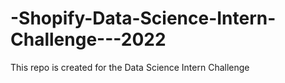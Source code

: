 # -Shopify-Data-Science-Intern-Challenge---2022
This repo is created for the Data Science Intern Challenge 
